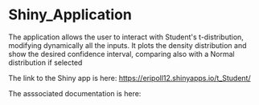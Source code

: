 # Shiny_Application
The application allows the user to interact with Student's t-distribution, modifying dynamically all the inputs. It plots the density distribution and show the desired confidence interval, comparing also with a Normal distribution if selected

The link to the Shiny app is here:
https://eripoll12.shinyapps.io/t_Student/

The asssociated documentation is here:

